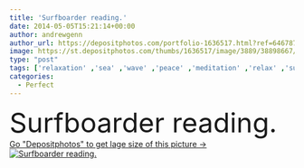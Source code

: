 ```yaml
---
title: 'Surfboarder reading.'
date: 2014-05-05T15:21:14+00:00
author: andrewgenn
author_url: https://depositphotos.com/portfolio-1636517.html?ref=64678756
image: https://st.depositphotos.com/thumbs/1636517/image/3889/38898667/api_thumb_450.jpg?forcejpeg=true
type: "post"
tags: ['relaxation' ,'sea' ,'wave' ,'peace' ,'meditation' ,'relax' ,'surfing' ,'therapy' ,'read' ,'reading' ,'studying' ,'study' ,'surf' ,'surfer' ,'waves' ,'books' ,'relaxing' ,'calmness' ,'kiteboarding' ,'novel' ,'oceans' ,'novels' ,'reads' ,'surfs' ,'perfect ten' ,'Good book' ,'good books' ]
categories: 
  - Perfect
---
```

<div aling="center">
            <font size="60"> Surfboarder reading.</font>   
</div>
<div>
    <a href='https://st.depositphotos.com/thumbs/1636517/image/3889/38898667/api_thumb_450.jpg?forcejpeg=true?ref=64678756' target=_blank > Go "Depositphotos" to get lage size of this picture ->
        <img href='https://st.depositphotos.com/thumbs/1636517/image/3889/38898667/api_thumb_450.jpg?forcejpeg=true?ref=64678756' src='https://st.depositphotos.com/1636517/3889/i/950/depositphotos_38898667-stock-photo-surfboarder-reading.jpg?forcejpeg=true' alt='Surfboarder reading.' >
    </a>
</div>
